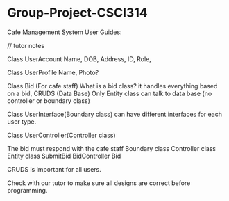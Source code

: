 # Group-Project-CSCI314
Cafe Management System
User Guides:




// tutor notes

Class UserAccount
Name, DOB, Address, ID, Role, 

Class UserProfile
Name, Photo?

Class Bid (For cafe staff)
What is a bid class? it handles everything based on a bid, CRUDS (Data Base)
Only Entity class can talk to data base (no controller or boundary class)

Class UserInterface(Boundary class) can have different interfaces for each user type.

Class UserController(Controller class)

The bid must respond with the cafe staff
        Boundary class              Controller class             Entity class
        SubmitBid                   BidController                    Bid

CRUDS is important for all users.

Check with our tutor to make sure all designs are correct before programming.